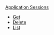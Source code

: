 <!-- Code generated for API Clients. DO NOT EDIT. -->


[Application Sessions](#api-application-sessions)
- [Get](#api-application-sessions-get)
- [Delete](#api-application-sessions-delete)
- [List](#api-application-sessions-list)

